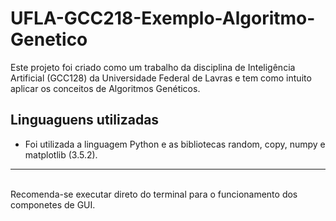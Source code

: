 # UFLA-GCC218-Exemplo-Algoritmo-Genetico
Este projeto foi criado como um trabalho da disciplina de Inteligência Artificial (GCC128) da Universidade Federal de Lavras e tem como intuito aplicar os conceitos de Algoritmos Genéticos.

## Linguaguens utilizadas

* Foi utilizada a linguagem Python e as bibliotecas random, copy, numpy e matplotlib (3.5.2).


<hr>
<br>
Recomenda-se executar direto do terminal para o funcionamento dos componetes de GUI.
